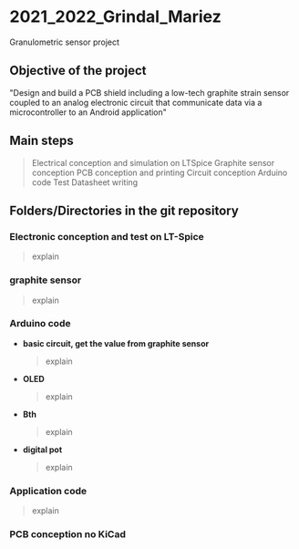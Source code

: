 # 2021_2022_Grindal_Mariez

Granulometric sensor project

## Objective of the project
"Design and build a PCB shield including a low-tech graphite strain sensor coupled to an analog electronic circuit that communicate data via a microcontroller to an Android application"

## Main steps
> Electrical conception and simulation on LTSpice
> Graphite sensor conception
> PCB conception and printing
> Circuit conception
> Arduino code
> Test
> Datasheet writing

## Folders/Directories in the git repository

### Electronic conception and test on LT-Spice
> explain 
### graphite sensor
> explain
### Arduino code
* **basic circuit, get the value from graphite sensor**
    > explain
* **OLED**
    > explain
* **Bth** 
    > explain
* **digital pot**
    > explain

### Application code
> explain
### PCB conception no KiCad
